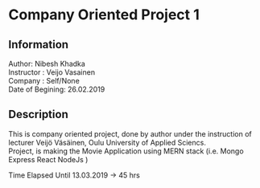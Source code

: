 # Company Oriented Project 1

## Information

Author: Nibesh Khadka <br>
Instructor : Veijo Vasainen <br>
Company : Self/None <br>
Date of Begining: 26.02.2019 <br>

## Description

This is company oriented project, done by author under the instruction of lecturer Veijö Väsäinen, Oulu University of Applied Sciencs. <br>
Project, is making the Movie Application using MERN stack (i.e. Mongo Express React NodeJs )<br>

Time Elapsed Until 13.03.2019 -> 45 hrs 